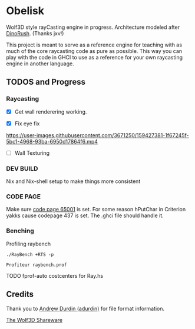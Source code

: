 # Obelisk

Wolf3D style rayCasting engine in progress. Architecture modeled after [DinoRush](https://github.com/jxv/dino-rush). (Thanks jxv!)

This project is meant to serve as a reference engine for teaching with as much of the core raycasting code as pure as possible. This way you can play with the code in GHCI to use as a reference for your own raycasting engine in another language.

## TODOS and Progress

### Raycasting

- [x] Get wall renderering working.

- [x] Fix eye fix

https://user-images.githubusercontent.com/3671250/159427381-1f67245f-5bc1-4968-93ba-6950d17864f6.mp4

- [ ] Wall Texturing

### DEV BUILD
Nix and Nix-shell setup to make things more consistent

### CODE PAGE

Make sure [code page 65001](https://stackoverflow.com/a/25373117) is set. For some reason hPutChar in Criterion yakks cause codepage 437 is set. The .ghci file should handle it.

### Benching

Profiling raybench
```
./RayBench +RTS -p
```
```
Profiteur raybench.prof
```

TODO fprof-auto costcenters for Ray.hs

## Credits

Thank you to [Andrew Durdin (adurdin)](https://moddingwiki.shikadi.net/wiki/GameMaps_Format) for file format information.

[The Wolf3D Shareware](http://www.areyep.com/RIPandMCS-OriginalWolf.html)
